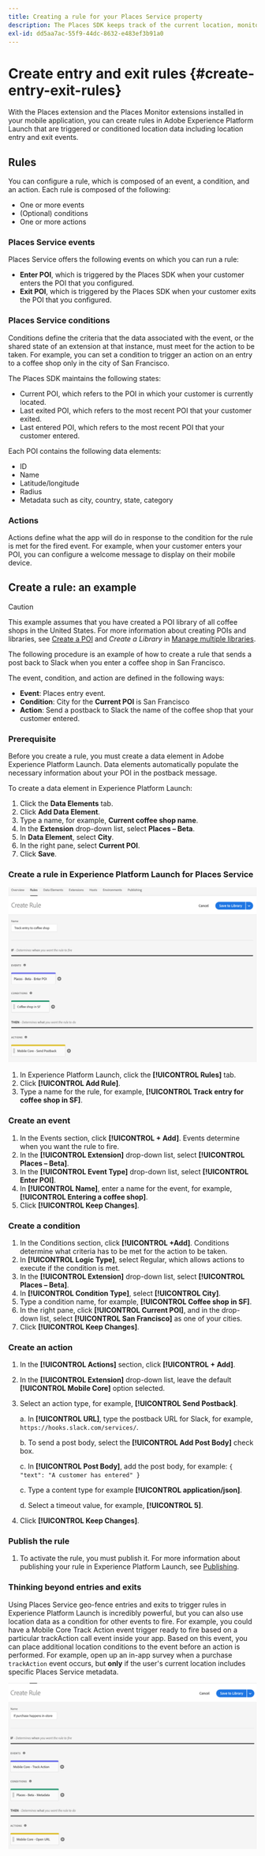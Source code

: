 ```yaml
---
title: Creating a rule for your Places Service property
description: The Places SDK keeps track of the current location, monitors the configured POIs around the current location, and tracks the entry and exit events for these POIs.
exl-id: dd5aa7ac-55f9-44dc-8632-e483ef3b91a0
---
```

# Create entry and exit rules {#create-entry-exit-rules}

With the Places extension and the Places Monitor extensions installed in your mobile application, you can create rules in Adobe Experience Platform Launch that are triggered or conditioned location data including location entry and exit events. 

## Rules

You can configure a rule, which is composed of an event, a condition, and an action. Each rule is composed of the following:

* One or more events
* (Optional) conditions
* One or more actions

### Places Service events

Places Service offers the following events on which you can run a rule:

* **Enter POI**, which is triggered by the Places SDK when your customer enters the POI that you configured.
* **Exit POI**, which is triggered by the Places SDK when your customer exits the POI that you configured.

### Places Service conditions

Conditions define the criteria that the data associated with the event, or the shared state of an extension at that instance, must meet for the action to be taken. For example, you can set a condition to trigger an action on an entry to a coffee shop only in the city of San Francisco.

The Places SDK maintains the following states:

* Current POI, which refers to the POI in which your customer is currently located.
* Last exited POI, which refers to the most recent POI that your customer exited.
* Last entered POI, which refers to the most recent POI that your customer entered.

Each POI contains the following data elements:

* ID 
* Name
* Latitude/longitude
* Radius
* Metadata such as city, country, state, category

### Actions

Actions define what the app will do in response to the condition for the rule is met for the fired event. For example, when your customer enters your POI, you can configure a welcome message to display on their mobile device.

## Create a rule: an example

>[!CAUTION]
>
>This example assumes that you have created a POI library of all coffee shops in the United States. For more information about creating POIs and libraries, see [Create a POI](/help/poi-mgmt-ui/create-a-poi-ui.md) and *Create a Library* in [Manage multiple libraries](https://docs.adobe.com/content/help/en/places/using/poi-mgmt-ui/manage-libraries-in-the-places-ui.html).

The following procedure is an example of how to create a rule that sends a post back to Slack when you enter a coffee shop in San Francisco.

The event, condition, and action are defined in the following ways:

* **Event**: Places entry event.
* **Condition**: City for the **Current POI** is San Francisco
* **Action**: Send a postback to Slack the name of the coffee shop that your customer entered.

### Prerequisite

Before you create a rule, you must create a data element in Adobe Experience Platform Launch. Data elements automatically populate the necessary information about your POI in the postback message.

To create a data element in Experience Platform Launch:

1. Click the **Data Elements** tab.
1. Click **Add Data Element**.
1. Type a name, for example, **Current coffee shop name**.
1. In the **Extension** drop-down list, select **Places – Beta**.
1. In **Data Element**, select **City**.
1. In the right pane, select **Current POI**.
1. Click **Save**.

### Create a rule in Experience Platform Launch for Places Service

![creating a rule](/help/assets/placesrule.png)

1. In Experience Platform Launch, click the **[!UICONTROL Rules]** tab.
1. Click **[!UICONTROL Add Rule]**.
1. Type a name for the rule, for example, **[!UICONTROL Track entry for coffee shop in SF]**.

### Create an event

1. In the Events section, click **[!UICONTROL + Add]**. Events determine when you want the rule to fire.
1. In the **[!UICONTROL Extension]** drop-down list, select **[!UICONTROL Places – Beta]**.
1. In the **[!UICONTROL Event Type]** drop-down list, select **[!UICONTROL Enter POI]**.
1. In **[!UICONTROL Name]**, enter a name for the event, for example, **[!UICONTROL Entering a coffee shop]**.
1. Click **[!UICONTROL Keep Changes]**.

### Create a condition

1. In the Conditions section, click **[!UICONTROL +Add]**. Conditions determine what criteria has to be met for the action to be taken.
1. In **[!UICONTROL Logic Type]**, select Regular, which allows actions to execute if the condition is met.
1. In the **[!UICONTROL Extension]** drop-down list, select **[!UICONTROL Places – Beta]**.
1. In **[!UICONTROL Condition Type]**, select **[!UICONTROL City]**.
1. Type a condition name, for example, **[!UICONTROL Coffee shop in SF]**.
1. In the right pane, click **[!UICONTROL Current POI]**, and in the drop-down list, select **[!UICONTROL San Francisco]** as one of your cities.
1. Click **[!UICONTROL Keep Changes]**.

### Create an action

1. In the **[!UICONTROL Actions]** section, click **[!UICONTROL + Add]**.
1. In the **[!UICONTROL Extension]** drop-down list, leave the default **[!UICONTROL Mobile Core]** option selected.
1. Select an action type, for example, **[!UICONTROL Send Postback]**.

   a. In **[!UICONTROL URL]**, type the postback URL for Slack, for example, `https://hooks.slack.com/services/`.

   b. To send a post body, select the **[!UICONTROL Add Post Body]** check box.

   c. In **[!UICONTROL Post Body]**, add the post body, for example: `{ "text": "A customer has entered" }`

   c. Type a content type for example **[!UICONTROL application/json]**.

   d. Select a timeout value, for example, **[!UICONTROL 5]**.

1. Click **[!UICONTROL Keep Changes]**.

### Publish the rule

1. To activate the rule, you must publish it. For more information about publishing your rule in Experience Platform Launch, see [Publishing](https://docs.adobe.com/content/help/en/launch/using/reference/publish/overview.html).

### Thinking beyond entries and exits

Using Places Service geo-fence entries and exits to trigger rules in Experience Platform Launch is incredibly powerful, but you can also use location data as a condition for other events to fire. For example, you could have a Mobile Core Track Action event trigger ready to fire based on a particular trackAction call event inside your app. Based on this event, you can place additional location conditions to the event before an action is performed. For example, open up an in-app survey when a purchase `trackAction` event occurs, but **only** if the user's current location includes specific Places Service metadata. 

![create a condition](/help/assets/places-condition.png)
